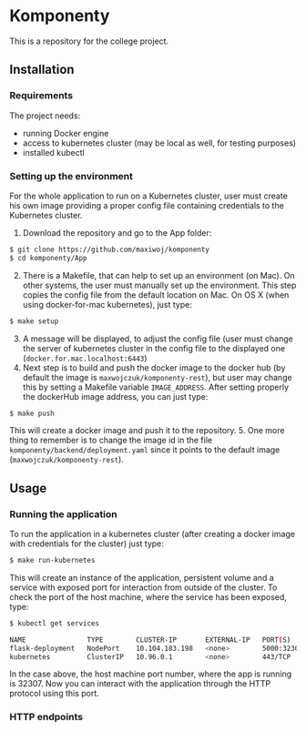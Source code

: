 # Komponenty

This is a repository for the college project.

## Installation
### Requirements
The project needs:
- running Docker engine
- access to kubernetes cluster (may be local as well, for testing purposes)
- installed kubectl 
### Setting up the environment
For the whole application to run on a Kubernetes cluster, user must create his own image providing a proper config file containing credentials to the Kubernetes cluster.

1. Download the repository and go to the App folder:
```bash
$ git clone https://github.com/maxiwoj/komponenty
$ cd komponenty/App
```
2. There is a Makefile, that can help to set up an environment (on Mac). On other systems, the user must manually set up the environment. This step copies the config file from the default location on Mac. On OS X (when using docker-for-mac kubernetes), just type:
```bash
$ make setup
```
3. A message will be displayed, to adjust the config file (user must change the server of kubernetes cluster in the config file to the displayed one (`docker.for.mac.localhost:6443`)
4. Next step is to build and push the docker image to the docker hub (by default the image is `maxwojczuk/komponenty-rest`), but user may change this by setting a Makefile variable `IMAGE_ADDRESS`. After setting properly the dockerHub image address, you can just type:
```bash
$ make push
```
This will create a docker image and push it to the repository.
5. One more thing to remember is to change the image id in the file `komponenty/backend/deployment.yaml` since it points to the default image (`maxwojczuk/komponenty-rest`).

## Usage
### Running the application
To run the application in a kubernetes cluster (after creating a docker image with credentials for the cluster) just type:
```bash
$ make run-kubernetes
```
This will create an instance of the application, persistent volume and a service with exposed port for interaction from outside of the cluster. To check the port of the host machine, where the service has been exposed, type:
```bash
$ kubectl get services

NAME               TYPE        CLUSTER-IP       EXTERNAL-IP   PORT(S)          AGE
flask-deployment   NodePort    10.104.183.198   <none>        5000:32307/TCP   6s
kubernetes         ClusterIP   10.96.0.1        <none>        443/TCP          7d
```
In the case above, the host machine port number, where the app is running is 32307. Now you can interact with the application through the HTTP protocol using this port.

### HTTP endpoints



